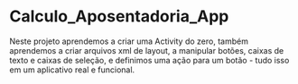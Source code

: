 # Calculo_Aposentadoria_App

Neste projeto aprendemos a criar uma Activity do zero, também aprendemos a criar arquivos xml de layout, a manipular botões, caixas de texto e caixas de seleção, e definimos uma ação para um botão - tudo isso em um aplicativo real e funcional.

